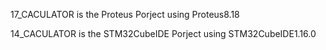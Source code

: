 17_CACULATOR is the Proteus Porject using Proteus8.18


14_CACULATOR is the STM32CubeIDE Porject using STM32CubeIDE1.16.0
